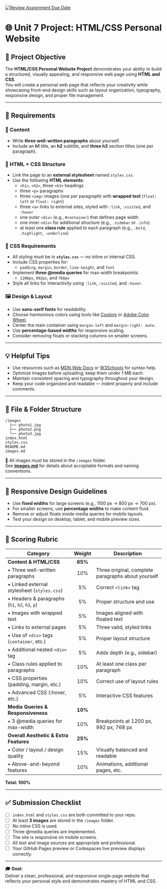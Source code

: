[![Review Assignment Due Date](https://classroom.github.com/assets/deadline-readme-button-22041afd0340ce965d47ae6ef1cefeee28c7c493a6346c4f15d667ab976d596c.svg)](https://classroom.github.com/a/HfhHxEu4)
# 🌐 Unit 7 Project: HTML/CSS Personal Website

## 🎯 Project Objective
The **HTML/CSS Personal Website Project** demonstrates your ability to build a structured, visually appealing, and responsive web page using **HTML and CSS**.  
You will create a personal web page that reflects your creativity while showcasing front-end design skills such as layout organization, typography, responsive design, and proper file management.

---

## 🧱 Requirements

### 🧩 Content
- Write **three well-written paragraphs** about yourself.
- Include an **h1** title, an **h2** subtitle, and **three h3** section titles (one per paragraph).

### 🎨 HTML + CSS Structure
- Link the page to an **external stylesheet** named `styles.css`.
- Use the following **HTML elements**:
  - `<h1>`, `<h2>`, three `<h3>` headings  
  - three `<p>` paragraphs  
  - three `<img>` images (one per paragraph) with **wrapped text** (`float: left` or `float: right`)  
  - three `<a>` links to external sites, styled with `:link`, `:visited`, and `:hover`  
  - one outer `<div>` (e.g., `#container`) that defines page width  
  - one inner `<div>` for additional structure (e.g., `.sidebar` or `.info`)  
  - at least one **class rule** applied to each paragraph (e.g., `.bold`, `.highlight`, `.underline`)

### 🧾 CSS Requirements
- All styling must be in **`styles.css`** — no inline or internal CSS.
- Include CSS properties for:
  - `padding`, `margin`, `border`, `line-height`, and `font`
- Implement **three @media queries** for max-width breakpoints:
  - `1200px`, `992px`, and `768px`
- Style all links for interactivity using `:link`, `:visited`, and `:hover`.

### 🖼️ Design & Layout
- Use **sans-serif fonts** for readability.
- Choose harmonious colors using tools like [Coolors](https://coolors.co) or [Adobe Color Wheel](https://color.adobe.com/).
- Center the main container using `margin-left` and `margin-right: auto`.
- Use **percentage-based widths** for responsive scaling.
- Consider removing floats or stacking columns on smaller screens.

---

## 💡 Helpful Tips
- Use resources such as [MDN Web Docs](https://developer.mozilla.org/en-US/docs/Web/CSS) or [W3Schools](https://www.w3schools.com/css/) for syntax help.
- Optimize images before uploading; keep them under 1 MB each.
- Maintain consistent spacing and typography throughout your design.
- Keep your code organized and readable — indent properly and include comments.

---

## 🧠 File & Folder Structure

```
/images
  ├── photo1.jpg
  ├── photo2.png
  └── photo3.jpg
index.html
styles.css
README.md
images.md
```

📁 All images must be stored in the `/images` folder.  
See **[images.md](./images.md)** for details about acceptable formats and naming conventions.

---

## 📱 Responsive Design Guidelines
- Use **fixed widths** for large screens (e.g., 1100 px → 800 px → 700 px).
- For smaller screens, use **percentage widths** to make content fluid.
- Remove or adjust floats inside media queries for mobile layouts.
- Test your design on desktop, tablet, and mobile preview sizes.

---

## 🧮 Scoring Rubric

| Category | Weight | Description |
|-----------|:------:|-------------|
| **Content & HTML/CSS** | **65%** |  |
|   • Three well-written paragraphs | 10% | Three original, complete paragraphs about yourself |
|   • Linked external stylesheet (`styles.css`) | 5% | Correct `<link>` tag |
|   • Headers & paragraphs (`h1`, `h2`, `h3`, `p`) | 5% | Proper structure and use |
|   • Images with wrapped text | 5% | Images aligned with floated text |
|   • Links to external pages | 5% | Three valid, styled links |
|   • Use of `<div>` tags (`container`, etc.) | 5% | Proper layout structure |
|   • Additional nested `<div>` tag | 5% | Adds depth (e.g., sidebar) |
|   • Class rules applied to paragraphs | 10% | At least one class per paragraph |
|   • CSS properties (padding, margin, etc.) | 10% | Correct use of layout rules |
|   • Advanced CSS (:hover, etc.) | 5% | Interactive CSS features |
| **Media Queries & Responsiveness** | **10%** |  |
|   • 3 @media queries for max-width | 10% | Breakpoints at 1200 px, 992 px, 768 px |
| **Overall Aesthetic & Extra Features** | **25%** |  |
|   • Color / layout / design quality | 15% | Visually balanced and readable |
|   • Above-and-beyond features | 10% | Animations, additional pages, etc. |

**Total: 100%**

---

## ✅ Submission Checklist
- [ ] `index.html` and `styles.css` are both committed to your repo.  
- [ ] At least **3 images** are stored in the `/images` folder.  
- [ ] No inline CSS is used.  
- [ ] Three @media queries are implemented.  
- [ ] The site is responsive on mobile screens.  
- [ ] All text and image sources are appropriate and professional.  
- [ ] Your GitHub Pages preview or Codespaces live preview displays correctly.

---

**🎓 Goal:**  
Deliver a clean, professional, and responsive single-page website that reflects your personal style and demonstrates mastery of HTML and CSS.
